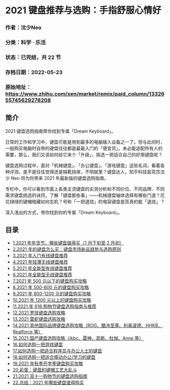 # 2021 键盘推荐与选购：手指舒服心情好

### 作者：沈少Neo

### 分类：科学 · 乐活

### 状态：已完结，共 22 节

### 存档日期：2022-05-23

### 原始地址：https://www.zhihu.com/xen/market/remix/paid_column/1332655745629278208


## 简介
2021 键盘选购指南帮你找到专属「Dream Keyboard」。


日常的工作和学习中，键盘可能是用到最多的电脑输入设备之一了。但与此同时，一般购买电脑时自带的键盘往往都是最最入门的「便宜货」，未必能适配所有人的需要，那么，我们又该如何给它来个「升级」，挑选一把适合自己的好用键盘呢？


键盘选购过程中，面对「机械键盘」、「办公键盘」、「游戏键盘」这些名词，看着各种评测，是不是往往觉得还是隔靴挠痒，不明就里？键盘达人，知乎科技盐究员沈少 Neo 将为你带来 2021 年最新版的键盘选购指南。


专栏中，你可以看到市面上各类主流键盘的实测分析和不同价位、不同品牌、不同需求键盘挑选的诀窍，了解「键盘那些事」——机械键盘轴体选择有哪些门道？花花绿绿的键帽暗藏如何玄机？号称「一把退烧」的电容键盘是否真的能「退烧」？


深入浅出的方式，带你找到你的专属「Dream Keyboard」。




## 目录
- [1.2021 年年货节，哪些键盘值得买（1 月下旬至 2 月初）](1.2021%20年年货节，哪些键盘值得买（1%20月下旬至%202%20月初）.md)
- [2.2021 年的键盘怎么买：键盘市场新品趋势与选购原则](2.2021%20年的键盘怎么买：键盘市场新品趋势与选购原则.md)
- [3.2021 年入门有线键盘推荐](3.2021%20年入门有线键盘推荐.md)
- [4.2021 年轻薄无线键盘推荐](4.2021%20年轻薄无线键盘推荐.md)
- [5.2021 年全能型有线键盘推荐](5.2021%20年全能型有线键盘推荐.md)
- [6.2021 年全能型无线键盘推荐](6.2021%20年全能型无线键盘推荐.md)
- [7.2021 年 500 元以下的键盘购买攻略](7.2021%20年%20500%20元以下的键盘购买攻略.md)
- [8.2021 年 500-800 元的键盘购买攻略](8.2021%20年%20500-800%20元的键盘购买攻略.md)
- [9.2021 年 800-1200 元的键盘购买攻略](9.2021%20年%20800-1200%20元的键盘购买攻略.md)
- [10.2021 年 1200 元以上的键盘购买攻略](10.2021%20年%201200%20元以上的键盘购买攻略.md)
- [11.2021 年 618 购物节键盘选购指南与推荐](11.2021%20年%20618%20购物节键盘选购指南与推荐.md)
- [12.2021 罗技键盘选购攻略](12.2021%20罗技键盘选购攻略.md)
- [13.2021 雷蛇键盘选购攻略](13.2021%20雷蛇键盘选购攻略.md)
- [14.2021 其他国际品牌键盘选购攻略（ROG、酷冷至尊、利奥波德、HHKB、Realforce 等）](14.2021%20其他国际品牌键盘选购攻略（ROG、酷冷至尊、利奥波德、HHKB、Realforce%20等）.md)
- [15.2021 国产键盘选购攻略（ikbc、雷神、高斯、杜伽、Anne 等）](15.2021%20国产键盘选购攻略（ikbc、雷神、高斯、杜伽、Anne%20等）.md)
- [16.如何选购一把游戏键盘](16.如何选购一把游戏键盘.md)
- [17.如何选购一把适合程序员与办公人士的键盘](17.如何选购一把适合程序员与办公人士的键盘.md)
- [18.如何选购一把适合移动办公/学习的键盘](18.md)
- [19.2021 年秋季开学季键盘购买攻略](19.2021%20年秋季开学季键盘购买攻略.md)
- [20.彩蛋：键盘的键帽工艺大乱斗](20.彩蛋：键盘的键帽工艺大乱斗.md)
- [21.2021 双十一购物节的键盘选购指南](21.2021%20双十一购物节的键盘选购指南.md)
- [22.总结：2021 年哪些键盘值得购买](22.总结：2021%20年哪些键盘值得购买.md)
